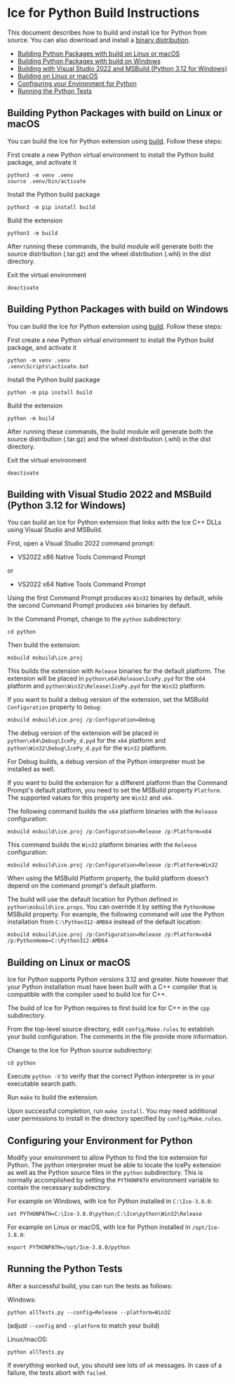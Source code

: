 # Ice for Python Build Instructions

This document describes how to build and install Ice for Python from source.
You can also download and install a [binary distribution].

* [Building Python Packages with build on Linux or macOS](#building-python-packages-with-build-on-linux-or-macos)
* [Building Python Packages with build on Windows](#building-python-packages-with-build-on-windows)
* [Building with Visual Studio 2022 and MSBuild (Python 3\.12 for Windows)](#building-with-visual-studio-2022-and-msbuild-python-312-for-windows)
* [Building on Linux or macOS](#building-on-linux-or-macos)
* [Configuring your Environment for Python](#configuring-your-environment-for-python)
* [Running the Python Tests](#running-the-python-tests)

## Building Python Packages with build on Linux or macOS

You can build the Ice for Python extension using [build]. Follow these steps:

First create a new Python virtual environment to install the Python build package, and activate it

```shell
python3 -m venv .venv
source .venv/bin/activate
```

Install the Python build package

```shell
python3 -m pip install build
```

Build the extension

```shell
python3 -m build
```

After running these commands, the build module will generate both the source distribution (.tar.gz) and the wheel
distribution (.whl) in the dist directory.

Exit the virtual environment

```shell
deactivate
```

## Building Python Packages with build on Windows

You can build the Ice for Python extension using [build]. Follow these steps:

First create a new Python virtual environment to install the Python build package, and activate it

```shell
python -m venv .venv
.venv\Scripts\activate.bat
```

Install the Python build package

```shell
python -m pip install build
```

Build the extension

```shell
python -m build
```

After running these commands, the build module will generate both the source distribution (.tar.gz) and the wheel
distribution (.whl) in the dist directory.

Exit the virtual environment

```shell
deactivate
```

## Building with Visual Studio 2022 and MSBuild (Python 3.12 for Windows)

You can build an Ice for Python extension that links with the Ice C++ DLLs using Visual Studio and MSBuild.

First, open a Visual Studio 2022 command prompt:

* VS2022 x86 Native Tools Command Prompt

or

* VS2022 x64 Native Tools Command Prompt

Using the first Command Prompt produces `Win32` binaries by default, while
the second Command Prompt produces `x64` binaries by default.

In the Command Prompt, change to the `python` subdirectory:

```shell
cd python
```

Then build the extension:

```shell
msbuild msbuild\ice.proj
```

This builds the extension with `Release` binaries for the default platform. The
extension will be placed in `python\x64\Release\IcePy.pyd` for the `x64`
platform and `python\Win32\Release\IcePy.pyd` for the `Win32` platform.

If you want to build a debug version of the extension, set the MSBuild
`Configuration` property to `Debug`:

```shell
msbuild msbuild\ice.proj /p:Configuration=Debug
```

The debug version of the extension will be placed in
`python\x64\Debug\IcePy_d.pyd` for the `x64` platform and
`python\Win32\Debug\IcePy_d.pyd` for the `Win32` platform.

For Debug builds, a debug version of the Python interpreter must be installed
as well.

If you want to build the extension for a different platform than the Command
Prompt's default platform, you need to set the MSBuild property `Platform`. The
supported values for this property are `Win32` and `x64`.

The following command builds the `x64` platform binaries with the `Release`
configuration:

```shell
msbuild msbuild\ice.proj /p:Configuration=Release /p:Platform=x64
```

This command builds the `Win32` platform binaries with the `Release`
configuration:

```shell
msbuild msbuild\ice.proj /p:Configuration=Release /p:Platform=Win32
```

When using the MSBuild Platform property, the build platform doesn't depend
on the command prompt's default platform.

The build will use the default location for Python defined in
`python\msbuild\ice.props`. You can override it by setting the `PythonHome`
MSBuild property. For example, the following command will use the Python
installation from `C:\Python312-AMD64` instead of the default location:

```shell
msbuild msbuild\ice.proj /p:Configuration=Release /p:Platform=x64 /p:PythonHome=C:\Python312-AMD64
```

## Building on Linux or macOS

Ice for Python supports Python versions 3.12 and greater. Note however that
your Python installation must have been built with a C++ compiler that is
compatible with the compiler used to build Ice for C++.

The build of Ice for Python requires to first build Ice for C++ in the `cpp`
subdirectory.

From the top-level source directory, edit `config/Make.rules` to establish your
build configuration. The comments in the file provide more information.

Change to the Ice for Python source subdirectory:

```shell
cd python
```

Execute `python -V` to verify that the correct Python interpreter is in your
executable search path.

Run `make` to build the extension.

Upon successful completion, run `make install`. You may need additional user
permissions to install in the directory specified by `config/Make.rules`.

## Configuring your Environment for Python

Modify your environment to allow Python to find the Ice extension for Python.
The python interpreter must be able to locate the IcePy extension as well as
the Python source files in the `python` subdirectory. This is normally
accomplished by setting the `PYTHONPATH` environment variable to contain the
necessary subdirectory.

For example on Windows, with Ice for Python installed in `C:\Ice-3.8.0`:

```shell
set PYTHONPATH=C:\Ice-3.8.0\python;C:\Ice\python\Win32\Release
```

For example on Linux or macOS, with Ice for Python installed in `/opt/Ice-3.8.0`:

```shell
export PYTHONPATH=/opt/Ice-3.8.0/python
```

## Running the Python Tests

After a successful build, you can run the tests as follows:

Windows:

```shell
python allTests.py --config=Release --platform=Win32
```

(adjust `--config` and `--platform` to match your build)

Linux/macOS:

```shell
python allTests.py
```

If everything worked out, you should see lots of `ok` messages. In case of a
failure, the tests abort with `failed`.

[binary distribution]: https://zeroc.com/downloads/ice
[build]: https://packaging.python.org/en/latest/key_projects/#build
